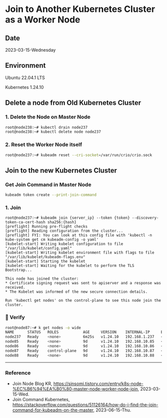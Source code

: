 # Join to Another Kubernetes Cluster as a Worker Node

## Date

2023-03-15-Wednesday

## Environment

Ubuntu 22.04.1 LTS

Kubernetes 1.24.10

## Delete a node from Old Kubernetes Cluster

### 1. Delete the Node on Master Node

```Bash
root@node238:~# kubectl drain node237
root@node238:~# kubectl delete node node237
```

### 2. Reset the Worker Node itself

```Bash
root@node237:~# kubeadm reset --cri-socket=/var/run/crio/crio.sock
```

## Join to the new Kubernetes Cluster

### Get Join Command in Master Node

```Bash
kubeadm token create --print-join-command
```

### 1. Join

```
root@node237:~# kubeadm join {server_ip} --token {token} --discovery-token-ca-cert-hash sha256:{hash}
[preflight] Running pre-flight checks
[preflight] Reading configuration from the cluster...
[preflight] FYI: You can look at this config file with 'kubectl -n kube-system get cm kubeadm-config -o yaml'
[kubelet-start] Writing kubelet configuration to file "/var/lib/kubelet/config.yaml"
[kubelet-start] Writing kubelet environment file with flags to file "/var/lib/kubelet/kubeadm-flags.env"
[kubelet-start] Starting the kubelet
[kubelet-start] Waiting for the kubelet to perform the TLS Bootstrap...

This node has joined the cluster:
* Certificate signing request was sent to apiserver and a response was received.
* The Kubelet was informed of the new secure connection details.

Run 'kubectl get nodes' on the control-plane to see this node join the cluster.
```

### :tada: Verify

```Bash
root@node87:~# k get nodes -o wide
NAME      STATUS   ROLES           AGE     VERSION    INTERNAL-IP     EXTERNAL-IP   OS-IMAGE             KERNEL-VERSION      CONTAINER-RUNTIME
node237   Ready    <none>          6m25s   v1.24.10   192.168.1.237   <none>        Ubuntu 22.04.1 LTS   5.15.0-60-generic   cri-o://1.24.4
node85    Ready    <none>          9d      v1.24.10   192.168.10.85   <none>        Ubuntu 22.04.2 LTS   5.15.0-67-generic   cri-o://1.24.4
node86    Ready    <none>          9d      v1.24.10   192.168.10.86   <none>        Ubuntu 22.04.2 LTS   5.15.0-67-generic   cri-o://1.24.4
node87    Ready    control-plane   9d      v1.24.10   192.168.10.87   <none>        Ubuntu 22.04.2 LTS   5.15.0-67-generic   cri-o://1.24.4
node88    Ready    <none>          9d      v1.24.10   192.168.10.88   <none>        Ubuntu 22.04.2 LTS   5.15.0-67-generic   cri-o://1.24.4
```

---

### Reference
- Join Node Blog KR, https://sinsomi.tistory.com/entry/k8s-node-%EC%B6%94%EA%B0%80-master-node-worker-node-join, 2023-03-15-Wed.
- Join Command Kubernetes, https://stackoverflow.com/questions/51126164/how-do-i-find-the-join-command-for-kubeadm-on-the-master, 2023-06-15-Thu.
